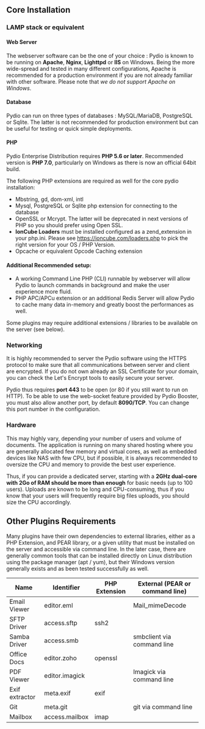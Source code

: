 ## Core Installation

### LAMP stack or equivalent

#### Web Server
The webserver software can be the one of your choice : Pydio is known to be running on **Apache**, **Nginx**, **Lighttpd** or **IIS** on Windows. Being the more wide-spread and tested in many different configurations, Apache is recommended for a production environment if you are not already familiar with other software. Please note that *we do not support Apache on Windows*.

#### Database

Pydio can run on three types of databases : MySQL/MariaDB, PostgreSQL or Sqlite. The latter is not recommended for production environment but can be useful for testing or quick simple deployments.

#### PHP

Pydio Enterprise Distribution requires **PHP 5.6 or later**. Recommended version is **PHP 7.0**, particularly on Windows as there is now an official 64bit build. 

The following PHP extensions are required as well for the core pydio installation: 

- Mbstring, gd, dom-xml, intl
- Mysql, PostgreSQL or Sqlite php extension for connecting to the database
- OpenSSL or Mcrypt. The latter will be deprecated in next versions of PHP so you should prefer using Open SSL. 
- **IonCube Loaders** must be installed configured as a zend_extension in your php.ini. Please see https://ioncube.com/loaders.php to pick the right version for your OS / PHP Version.
- Opcache or equivalent Opcode Caching extension

#### Additional Recommended setup:

- A working Command Line PHP (CLI) runnable by webserver will allow Pydio to launch commands in background and make the 
user experience more fluid.
- PHP APC/APCu extension or an additional Redis Server will allow Pydio to cache many data in-memory and greatly boost the performances as well.

Some plugins may require additional extensions / libraries to be available on the server (see below).

### Networking

It is highly recommended to server the Pydio software using the HTTPS protocol to make sure that all communications between server and client are encrypted. If you do not own already an SSL Certificate for your domain, you can check the Let's Encrypt tools to easily secure your server.

Pydio thus requires **port 443** to be open (or 80 if you still want to run on HTTP). To be able to use the web-socket feature provided by Pydio Booster, you must also allow another port, by default **8090/TCP**. You can change this port number in the configuration.

### Hardware

This may highly vary, depending your number of users and volume of documents. The application is running on many shared hosting where you are generally allocated few memory and virtual cores, as well as embedded devices like NAS with few CPU, but if possible, it is always recommended to oversize the CPU and memory to provide the best user experience.

Thus, if you can provide a dedicated server, starting with a **2GHz dual-core with 2Go of RAM should be more than enough** for basic needs (up to 100 users). Uploads are known to be long and CPU-consuming, thus if you know that your users will frequently require big files uploads, you should size the CPU accordingly.

## Other Plugins Requirements

Many plugins have their own dependencies to external libraries, either as a PHP Extension, and PEAR library, or a given utility that must be installed on the server and accessible via command line. In the later case, there are generally common tools that can be installed directly on Linux distribution using the package manager (apt / yum), but their Windows version generally exists and as been tested successfully as well.

| **Name**       | **Identifier** | **PHP Extension** | **External (PEAR or command line)**                    |
|----------------|----------------|-------------------|--------------------------------------------------------|
| Email Viewer   | editor.eml     |                   | Mail_mimeDecode                                        |
| SFTP Driver    | access.sftp    | ssh2              |                                                        |
| Samba Driver   | access.smb     |                   | smbclient via command line                             |
| Office Docs    | editor.zoho    | openssl           |                                                        |
| PDF Viewer     | editor.imagick |                   | Imagick via command line                               |
| Exif extractor | meta.exif      | exif              |                                                        |
| Git            | meta.git       |                   | git via command line                                   |
| Mailbox        | access.mailbox | imap              |                                                        |
